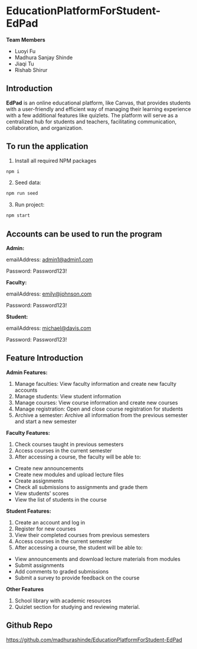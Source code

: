 # EducationPlatformForStudent-EdPad

**Team Members**

- Luoyi Fu
- Madhura Sanjay Shinde
- Jiaqi Tu
- Rishab Shirur

## Introduction

**EdPad** is an online educational platform, like Canvas, that provides students with a user-friendly and efficient way of managing their learning experience with a few additional features like quizlets. The platform will serve as a centralized hub for students and teachers, facilitating communication, collaboration, and organization.

## To run the application

1. Install all required NPM packages

```sh
npm i
```

2. Seed data:

```sh
npm run seed
```

3. Run project:

```sh
npm start
```

## Accounts can be used to run the program

**Admin:**

emailAddress: admin1@admin1.com

Password: Password123!

**Faculty:**

emailAddress: emily@johnson.com

Password: Password123!

**Student:**

emailAddress: michael@davis.com

Password: Password123!

## Feature Introduction

**Admin Features:**

1. Manage faculties: View faculty information and create new faculty accounts
2. Manage students: View student information
3. Manage courses: View course information and create new courses
4. Manage registration: Open and close course registration for students
5. Archive a semester: Archive all information from the previous semester and start a new semester

**Faculty Features:**

1. Check courses taught in previous semesters
2. Access courses in the current semester
3. After accessing a course, the faculty will be able to:

- Create new announcements
- Create new modules and upload lecture files
- Create assignments
- Check all submissions to assignments and grade them
- View students' scores
- View the list of students in the course

**Student Features:**

1. Create an account and log in
2. Register for new courses
3. View their completed courses from previous semesters
4. Access courses in the current semester
5. After accessing a course, the student will be able to:

- View announcements and download lecture materials from modules
- Submit assignments
- Add comments to graded submissions
- Submit a survey to provide feedback on the course

**Other Features**

1. School library with academic resources
2. Quizlet section for studying and reviewing material.

## Github Repo

https://github.com/madhurashinde/EducationPlatformForStudent-EdPad
